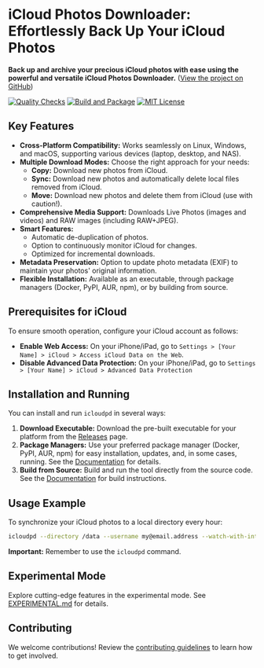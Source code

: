 # iCloud Photos Downloader: Effortlessly Back Up Your iCloud Photos

**Back up and archive your precious iCloud photos with ease using the powerful and versatile iCloud Photos Downloader.** ([View the project on GitHub](https://github.com/icloud-photos-downloader/icloud_photos_downloader))

[![Quality Checks](https://github.com/icloud-photos-downloader/icloud_photos_downloader/workflows/Quality%20Checks/badge.svg)](https://github.com/icloud-photos-downloader/icloud_photos_downloader/actions/workflows/quality-checks.yml)
[![Build and Package](https://github.com/icloud-photos-downloader/icloud_photos_downloader/workflows/Produce%20Artifacts/badge.svg)](https://github.com/icloud-photos-downloader/icloud_photos_downloader/actions/workflows/produce-artifacts.yml)
[![MIT License](https://img.shields.io/badge/license-MIT-blue.svg)](LICENSE)

## Key Features

*   **Cross-Platform Compatibility:** Works seamlessly on Linux, Windows, and macOS, supporting various devices (laptop, desktop, and NAS).
*   **Multiple Download Modes:** Choose the right approach for your needs:
    *   **Copy:** Download new photos from iCloud.
    *   **Sync:** Download new photos and automatically delete local files removed from iCloud.
    *   **Move:** Download new photos and delete them from iCloud (use with caution!).
*   **Comprehensive Media Support:** Downloads Live Photos (images and videos) and RAW images (including RAW+JPEG).
*   **Smart Features:**
    *   Automatic de-duplication of photos.
    *   Option to continuously monitor iCloud for changes.
    *   Optimized for incremental downloads.
*   **Metadata Preservation:** Option to update photo metadata (EXIF) to maintain your photos' original information.
*   **Flexible Installation:** Available as an executable, through package managers (Docker, PyPI, AUR, npm), or by building from source.

## Prerequisites for iCloud

To ensure smooth operation, configure your iCloud account as follows:

*   **Enable Web Access:** On your iPhone/iPad, go to `Settings > [Your Name] > iCloud > Access iCloud Data on the Web`.
*   **Disable Advanced Data Protection:** On your iPhone/iPad, go to `Settings > [Your Name] > iCloud > Advanced Data Protection`

## Installation and Running

You can install and run `icloudpd` in several ways:

1.  **Download Executable:** Download the pre-built executable for your platform from the [Releases](https://github.com/icloud-photos-downloader/icloud_photos_downloader/releases/tag/v1.29.2) page.
2.  **Package Managers:** Use your preferred package manager (Docker, PyPI, AUR, npm) for easy installation, updates, and, in some cases, running.  See the [Documentation](https://icloud-photos-downloader.github.io/icloud_photos_downloader/install.html) for details.
3.  **Build from Source:** Build and run the tool directly from the source code.  See the [Documentation](https://icloud-photos-downloader.github.io/icloud_photos_downloader/install.html) for build instructions.

## Usage Example

To synchronize your iCloud photos to a local directory every hour:

```bash
icloudpd --directory /data --username my@email.address --watch-with-interval 3600
```

**Important:**  Remember to use the `icloudpd` command.

## Experimental Mode

Explore cutting-edge features in the experimental mode.  See [EXPERIMENTAL.md](EXPERIMENTAL.md) for details.

## Contributing

We welcome contributions!  Review the [contributing guidelines](CONTRIBUTING.md) to learn how to get involved.